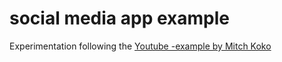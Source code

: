 # social media app example

Experimentation following the [Youtube -example by Mitch Koko](https://www.youtube.com/watch?v=q8m_fSYqx0w&amp;list=WL&amp;index=1&amp)


